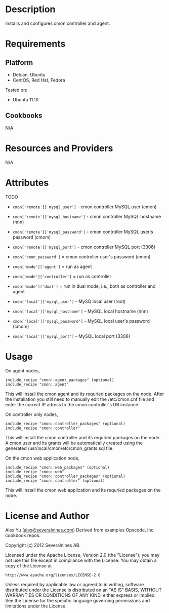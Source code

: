 Description
===========

Installs and configures cmon controller and agent.

Requirements
============

Platform
--------

* Debian, Ubuntu
* CentOS, Red Hat, Fedora

Tested on:

* Ubuntu 11.10

Cookbooks
---------
N/A

Resources and Providers
=======================
N/A

Attributes
==========

TODO

* `cmon['remote']['mysql_user']`     - cmon controller MySQL user (cmon)
* `cmon['remote']['mysql_hostname']` - cmon controller MySQL hostname (nnn)
* `cmon['remote']['mysql_password']` - cmon controller MySQL user's password (cmom)
* `cmon['remote']['mysql_port']`     - cmon controller MySQL port (3306)

* `cmon['cmon_password']`        = cmon controller user's password (cmon)
* `cmon['mode']['agent']`        = run as agent
* `cmon['mode']['controller']`   = run as controller
* `cmon['mode']['dual']`         = run in dual mode, i.e., both as controller and agent

* `cmon['local']['mysql_user']`     - MySQ local user (root)
* `cmon['local']['mysql_hostname']` - MySQL local hostname (nnn)
* `cmon['local']['mysql_password']` - MySQL local user's password (cmom)
* `cmon['local']['mysql_port']`     - MySQL local port (3306)

Usage
=====

On agent nodes,

    include_recipe "cmon::agent_packages" (optional)
    include_recipe "cmon::agent"

This will install the cmon agent and its requried packages on the node.
After the installation you still need to manually edit the /etc/cmon.cnf file and
enter the correct IP adress to the cmon controller's DB instance.

On controller only nodes,

    include_recipe "cmon::controller_packages" (optional)
    include_recipe "cmon::controller"

This will install the cmon controller and its requried packages on the node. A cmon user
and its grants will be automatically created using the generated
/usr/local/cmon/etc/cmon_grants.sql file.

On the cmon web application node,

    include_recipe "cmon::web_packages" (optional)
    include_recipe "cmon::web"
    include_recipe "cmon::controller_packages" (optional)
    include_recipe "cmon::controller" (optional)

This will install the cmon web application and its requried packages on the node. 

License and Author
==================

Alex Yu (<alex@severalnines.com>)
Derived from examples Opscode, Inc cookbook repos.

Copyright (c) 2012 Severalnines AB.

Licensed under the Apache License, Version 2.0 (the "License");
you may not use this file except in compliance with the License.
You may obtain a copy of the License at

    http://www.apache.org/licenses/LICENSE-2.0

Unless required by applicable law or agreed to in writing, software
distributed under the License is distributed on an "AS IS" BASIS,
WITHOUT WARRANTIES OR CONDITIONS OF ANY KIND, either express or implied.
See the License for the specific language governing permissions and
limitations under the License.
